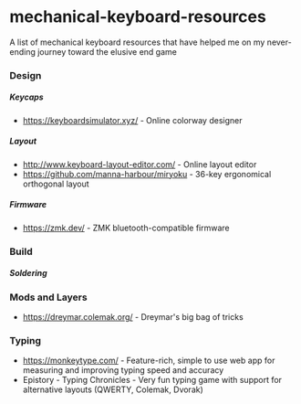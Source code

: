 # mechanical-keyboard-resources
 A list of mechanical keyboard resources that have helped me on my never-ending journey toward the elusive end game

### Design

##### Keycaps
- https://keyboardsimulator.xyz/ - Online colorway designer

##### Layout
- http://www.keyboard-layout-editor.com/ - Online layout editor
- https://github.com/manna-harbour/miryoku - 36-key ergonomical orthogonal layout

##### Firmware
- https://zmk.dev/ - ZMK bluetooth-compatible firmware

### Build

##### Soldering
### Mods and Layers
- https://dreymar.colemak.org/ - Dreymar's big bag of tricks

### Typing
- https://monkeytype.com/ - Feature-rich, simple to use web app for measuring and improving typing speed and accuracy
- Epistory - Typing Chronicles - Very fun typing game with support for alternative layouts (QWERTY, Colemak, Dvorak)
